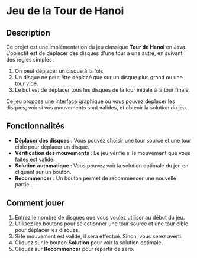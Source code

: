 # Jeu de la Tour de Hanoi

## Description
Ce projet est une implémentation du jeu classique **Tour de Hanoi** en Java. L'objectif est de déplacer des disques d'une tour à une autre, en suivant des règles simples :

1. On peut déplacer un disque à la fois.
2. Un disque ne peut être déplacé que sur un disque plus grand ou une tour vide.
3. Le but est de déplacer tous les disques de la tour initiale à la tour finale.

Ce jeu propose une interface graphique où vous pouvez déplacer les disques, voir si vos mouvements sont valides, et obtenir la solution du jeu.

## Fonctionnalités

- **Déplacer des disques** : Vous pouvez choisir une tour source et une tour cible pour déplacer un disque.
- **Vérification des mouvements** : Le jeu vérifie si le mouvement que vous faites est valide.
- **Solution automatique** : Vous pouvez voir la solution optimale du jeu en cliquant sur un bouton.
- **Recommencer** : Un bouton permet de recommencer une nouvelle partie.



## Comment jouer

1. Entrez le nombre de disques que vous voulez utiliser au début du jeu.
2. Utilisez les boutons pour sélectionner une tour source et une tour cible pour déplacer les disques.
3. Si le mouvement est valide, il sera effectué. Sinon, vous serez averti.
4. Cliquez sur le bouton **Solution** pour voir la solution optimale.
5. Cliquez sur **Recommencer** pour repartir de zéro.

